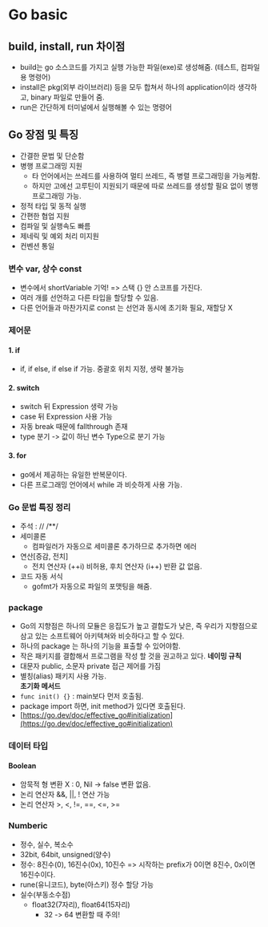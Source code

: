 # Go basic
## build, install, run 차이점
- build는 go 소스코드를 가지고 실행 가능한 파일(exe)로 생성해줌. (테스트, 컴파일용 명령어)
- install은 pkg(외부 라이브러리) 등을 모두 합쳐서 하나의 application이라 생각하고, binary 파일로 만들어 줌.
- run은 간단하게 터미널에서 실행해볼 수 있는 명령어

## Go 장점 및 특징
- 간결한 문법 및 단순함
- 병행 프로그래밍 지원
  - 타 언어에서는 쓰레드를 사용하여 멀티 쓰레드, 즉 병렬 프로그래밍을 가능케함.
  - 하지만 고에선 고루틴이 지원되기 때문에 따로 쓰레드를 생성할 필요 없이 병행 프로그래밍 가능.
- 정적 타입 및 동적 실행
- 간편한 협업 지원
- 컴파일 및 실행속도 빠름
- 제네릭 및 예외 처리 미지원
- 컨벤션 통일

### 변수 var, 상수 const
- 변수에서 shortVariable 기억! => 스택 {} 안 스코프를 가진다.
- 여러 개를 선언하고 다른 타입을 할당할 수 있음.
- 다른 언어들과 마찬가지로 const 는 선언과 동시에 초기화 필요, 재할당 X

### 제어문

#### 1. if
- if, if else, if else if 가능. 중괄호 위치 지정, 생략 불가능

#### 2. switch
- switch 뒤 Expression 생략 가능
- case 뒤 Expression 사용 가능
- 자동 break 때문에 fallthrough 존재
- type 분기 -> 값이 하닌 변수 Type으로 분기 가능

#### 3. for
- go에서 제공하는 유일한 반복문이다.
- 다른 프로그래밍 언어에서 while 과 비슷하게 사용 가능.

### Go 문법 특징 정리
- 주석 : // /**/
- 세미콜론
  - 컴파일러가 자동으로 세미콜론 추가하므로 추가하면 에러
- 연산[증감, 전치]
  - 전치 연산자 (++i) 비허용, 후치 연산자 (i++) 반환 값 없음.
- 코드 자동 서식
  - gofmt가 자동으로 파일의 포맷팅을 해줌.


### package
- Go의 지향점은 하나의 모듈은 응집도가 높고 결합도가 낮은, 즉 우리가 지향점으로 삼고 있는 소프트웨어 아키텍쳐와 비슷하다고 할 수 있다.
- 하나의 package 는 하나의 기능을 표출할 수 있어야함.
- 작은 패키지를 결합해서 프로그램을 작성 할 것을 권고하고 있다.
**네이밍 규칙**
- 대문자 public, 소문자 private 접근 제어를 가짐
- 별칭(alias) 패키지 사용 가능.  
**초기화 메서드**
- `func init() {}` : main보다 먼저 호출됨.
- package import 하면, init method가 있다면 호출된다.
- [https://go.dev/doc/effective_go#initialization](https://go.dev/doc/effective_go#initialization)

### 데이터 타입
#### Boolean 
- 암묵적 형 변환 X : 0, Nil -> false 변환 없음.
- 논리 연산자 &&, ||, ! 연산 가능
- 논리 연산자 >, <, !=, ==, <=, >= 

### Numberic
- 정수, 실수, 복소수
- 32bit, 64bit, unsigned(양수)
- 정수: 8진수(0), 16진수(0x), 10진수 => 시작하는 prefix가 0이면 8진수, 0x이면 16진수이다.
- rune(유니코드), byte(아스키) 정수 할당 가능
- 실수(부동소수점)
  - float32(7자리), float64(15자리)
    - 32 -> 64 변환할 때 주의!




